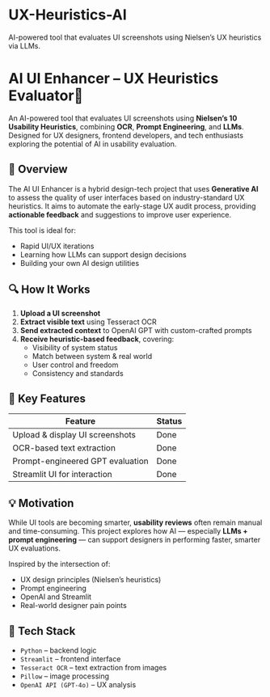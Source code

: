 # UX-Heuristics-AI
AI-powered tool that evaluates UI screenshots using Nielsen’s UX heuristics via LLMs.
# AI UI Enhancer – UX Heuristics Evaluator🎨

An AI-powered tool that evaluates UI screenshots using **Nielsen’s 10 Usability Heuristics**, combining **OCR**, **Prompt Engineering**, and **LLMs**. Designed for UX designers, frontend developers, and tech enthusiasts exploring the potential of AI in usability evaluation.

## 🌟 Overview

The AI UI Enhancer is a hybrid design-tech project that uses **Generative AI** to assess the quality of user interfaces based on industry-standard UX heuristics. It aims to automate the early-stage UX audit process, providing **actionable feedback** and suggestions to improve user experience.

This tool is ideal for:
- Rapid UI/UX iterations
- Learning how LLMs can support design decisions
- Building your own AI design utilities

## 🔍 How It Works

1. **Upload a UI screenshot**
2. **Extract visible text** using Tesseract OCR
3. **Send extracted context** to OpenAI GPT with custom-crafted prompts
4. **Receive heuristic-based feedback**, covering:
   - Visibility of system status
   - Match between system & real world
   - User control and freedom
   - Consistency and standards
     

## 🎯 Key Features

| Feature                            | Status     |
|------------------------------------|------------|
| Upload & display UI screenshots    |  Done     |
| OCR-based text extraction          |  Done     |
| Prompt-engineered GPT evaluation   |  Done     |
| Streamlit UI for interaction       |  Done     |

## 💡 Motivation

While UI tools are becoming smarter, **usability reviews** often remain manual and time-consuming. This project explores how AI — especially **LLMs + prompt engineering** — can support designers in performing faster, smarter UX evaluations.

Inspired by the intersection of:
- UX design principles (Nielsen’s heuristics)
- Prompt engineering
- OpenAI and Streamlit
- Real-world designer pain points

## 🧰 Tech Stack

- `Python` – backend logic
- `Streamlit` – frontend interface
- `Tesseract OCR` – text extraction from images
- `Pillow` – image processing
- `OpenAI API (GPT-4o)` – UX analysis
